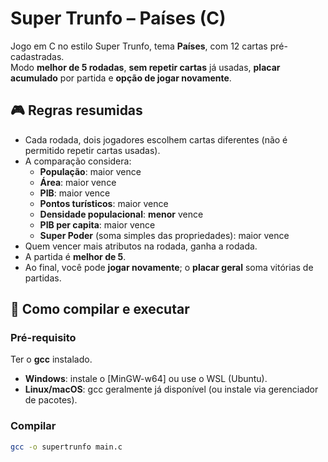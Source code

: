 # Super Trunfo – Países (C)

Jogo em C no estilo Super Trunfo, tema **Países**, com 12 cartas pré-cadastradas.  
Modo **melhor de 5 rodadas**, **sem repetir cartas** já usadas, **placar acumulado** por partida e **opção de jogar novamente**.

## 🎮 Regras resumidas
- Cada rodada, dois jogadores escolhem cartas diferentes (não é permitido repetir cartas usadas).
- A comparação considera:
  - **População**: maior vence
  - **Área**: maior vence
  - **PIB**: maior vence
  - **Pontos turísticos**: maior vence
  - **Densidade populacional**: **menor** vence
  - **PIB per capita**: maior vence
  - **Super Poder** (soma simples das propriedades): maior vence
- Quem vencer mais atributos na rodada, ganha a rodada.
- A partida é **melhor de 5**.
- Ao final, você pode **jogar novamente**; o **placar geral** soma vitórias de partidas.

## 🚀 Como compilar e executar

### Pré-requisito
Ter o **gcc** instalado.

- **Windows**: instale o [MinGW-w64] ou use o WSL (Ubuntu).
- **Linux/macOS**: gcc geralmente já disponível (ou instale via gerenciador de pacotes).

### Compilar
```bash
gcc -o supertrunfo main.c


